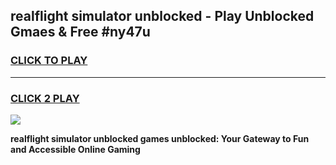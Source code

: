 
## realflight simulator unblocked - Play Unblocked Gmaes & Free #ny47u
<h3>
<a href="https://news.freeplayer.one?title=realflight_simulator_unblocked&ref=24F">CLICK TO PLAY</a></h3>
<hr>

<h3>
<a href="https://news.freeplayer.one?title=realflight_simulator_unblocked&ref=24F">CLICK 2 PLAY</a>
  
</h3>

<a href="https://news.freeplayer.one?title=realflight_simulator_unblocked&ref=24F/"><img src="https://clearcache.store/games.png"></a>


**realflight simulator unblocked games unblocked: Your Gateway to Fun and Accessible Online Gaming**
